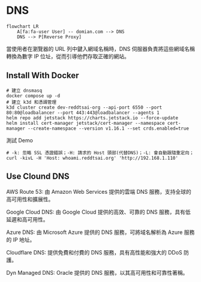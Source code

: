 # DNS

```mermaid
flowchart LR
    A[fa:fa-user User] -- domian.com --> DNS
    DNS --> P[Reverse Proxy]
```

當使用者在瀏覽器的 URL 列中鍵入網域名稱時，DNS 伺服器負責將這些網域名稱轉換為數字 IP 位址，從而引導他們存取正確的網站。

## Install With Docker

```
# 建立 dnsmasq
docker compose up -d
# 建立 k3d 和憑諝管理
k3d cluster create dev-reddtsai-org --api-port 6550 --port 80:80@loadbalancer --port 443:443@loadbalancer --agents 1
helm repo add jetstack https://charts.jetstack.io --force-update
helm install cert-manager jetstack/cert-manager --namespace cert-manager --create-namespace --version v1.16.1 --set crds.enabled=true
```

測試 Demo

```
# -k: 忽略 SSL 憑證錯誤；-H: 請求的 Host 頭部(代替DNS)；-L: 會自動跟隨重定向；
curl -kivL -H 'Host: whoami.reddtsai.org' 'http://192.168.1.110'
```

## Use Clound DNS

AWS Route 53:
由 Amazon Web Services 提供的雲端 DNS 服務，支持全球的高可用性和擴展性。

Google Cloud DNS:
由 Google Cloud 提供的高效、可靠的 DNS 服務，具有低延遲和高可用性。

Azure DNS:
由 Microsoft Azure 提供的 DNS 服務，可將域名解析為 Azure 服務的 IP 地址。

Cloudflare DNS:
提供免費和付費的 DNS 服務，具有高性能和強大的 DDoS 防護。

Dyn Managed DNS:
Oracle 提供的 DNS 服務，以其高可用性和可靠性著稱。
